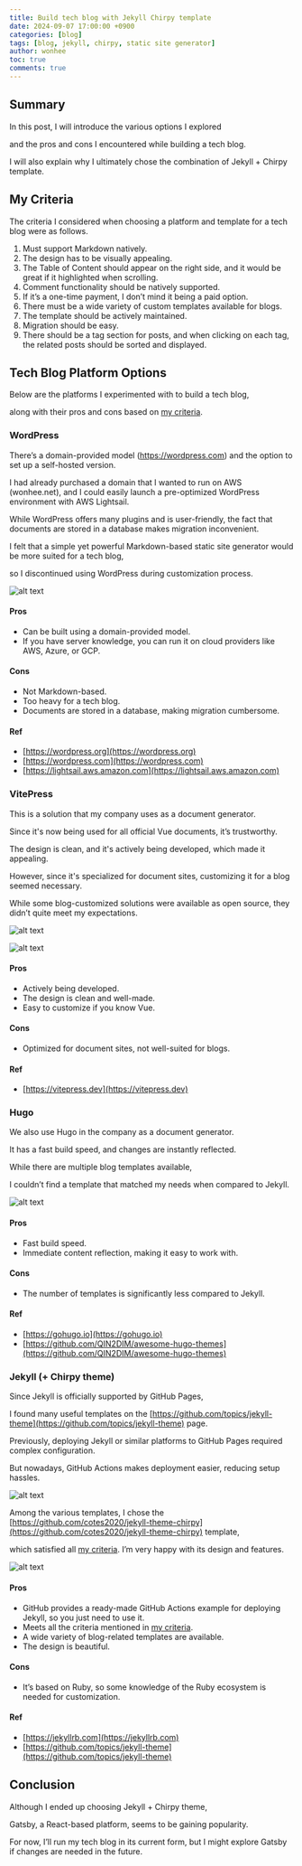 ```yaml
---
title: Build tech blog with Jekyll Chirpy template
date: 2024-09-07 17:00:00 +0900
categories: [blog]
tags: [blog, jekyll, chirpy, static site generator]
author: wonhee
toc: true
comments: true
---
```


## Summary

In this post, I will introduce the various options I explored 

and the pros and cons I encountered while building a tech blog.

I will also explain why I ultimately chose the combination of Jekyll + Chirpy template.

## My Criteria

The criteria I considered when choosing a platform and template for a tech blog were as follows.

1. Must support Markdown natively.
2. The design has to be visually appealing.
3. The Table of Content should appear on the right side, and it would be great if it highlighted when scrolling.
4. Comment functionality should be natively supported.
5. If it’s a one-time payment, I don’t mind it being a paid option.
6. There must be a wide variety of custom templates available for blogs.
7. The template should be actively maintained.
8. Migration should be easy.
9. There should be a tag section for posts, and when clicking on each tag, the related posts should be sorted and displayed.

## Tech Blog Platform Options

Below are the platforms I experimented with to build a tech blog,

along with their pros and cons based on [my criteria](/posts/build-tech-blog-with-jekyll-chirpy-template/#my-criteria).

### WordPress

There’s a domain-provided model (https://wordpress.com) and the option to set up a self-hosted version.

I had already purchased a domain that I wanted to run on AWS (wonhee.net), and I could easily launch a pre-optimized WordPress environment with AWS Lightsail.

While WordPress offers many plugins and is user-friendly, the fact that documents are stored in a database makes migration inconvenient.

I felt that a simple yet powerful Markdown-based static site generator would be more suited for a tech blog,

so I discontinued using WordPress during customization process.

![alt text](/assets/img/image2.png)

#### Pros
- Can be built using a domain-provided model.
- If you have server knowledge, you can run it on cloud providers like AWS, Azure, or GCP.

#### Cons
- Not Markdown-based.
- Too heavy for a tech blog.
- Documents are stored in a database, making migration cumbersome.

#### Ref
- [https://wordpress.org](https://wordpress.org)
- [https://wordpress.com](https://wordpress.com)
- [https://lightsail.aws.amazon.com](https://lightsail.aws.amazon.com)

### VitePress

This is a solution that my company uses as a document generator.

Since it's now being used for all official Vue documents, it’s trustworthy.

The design is clean, and it's actively being developed, which made it appealing.

However, since it's specialized for document sites, customizing it for a blog seemed necessary.

While some blog-customized solutions were available as open source, they didn’t quite meet my expectations.

![alt text](/assets/img/image3.png)

![alt text](/assets/img/image6.png)

#### Pros
- Actively being developed.
- The design is clean and well-made.
- Easy to customize if you know Vue.

#### Cons
- Optimized for document sites, not well-suited for blogs.

#### Ref
- [https://vitepress.dev](https://vitepress.dev)

### Hugo

We also use Hugo in the company as a document generator.

It has a fast build speed, and changes are instantly reflected.

While there are multiple blog templates available,

I couldn’t find a template that matched my needs when compared to Jekyll.

![alt text](/assets/img/image4.png)

#### Pros
- Fast build speed.
- Immediate content reflection, making it easy to work with.

#### Cons
- The number of templates is significantly less compared to Jekyll.

#### Ref
- [https://gohugo.io](https://gohugo.io)
- [https://github.com/QIN2DIM/awesome-hugo-themes](https://github.com/QIN2DIM/awesome-hugo-themes)

### Jekyll (+ Chirpy theme)

Since Jekyll is officially supported by GitHub Pages,

I found many useful templates on the [https://github.com/topics/jekyll-theme](https://github.com/topics/jekyll-theme) page.

Previously, deploying Jekyll or similar platforms to GitHub Pages required complex configuration.

But nowadays, GitHub Actions makes deployment easier, reducing setup hassles.

![alt text](/assets/img/image7.png)

Among the various templates, I chose the [https://github.com/cotes2020/jekyll-theme-chirpy](https://github.com/cotes2020/jekyll-theme-chirpy) template,

which satisfied all [my criteria](/posts/build-tech-blog-with-jekyll-chirpy-template/#my-criteria). I’m very happy with its design and features.

![alt text](/assets/img/image5.png)

#### Pros
- GitHub provides a ready-made GitHub Actions example for deploying Jekyll, so you just need to use it.
- Meets all the criteria mentioned in [my criteria](/posts/build-tech-blog-with-jekyll-chirpy-template/#my-criteria).
- A wide variety of blog-related templates are available.
- The design is beautiful.

#### Cons
- It’s based on Ruby, so some knowledge of the Ruby ecosystem is needed for customization.

#### Ref
- [https://jekyllrb.com](https://jekyllrb.com)
- [https://github.com/topics/jekyll-theme](https://github.com/topics/jekyll-theme)

## Conclusion

Although I ended up choosing Jekyll + Chirpy theme,

Gatsby, a React-based platform, seems to be gaining popularity.

For now, I’ll run my tech blog in its current form, but I might explore Gatsby if changes are needed in the future.